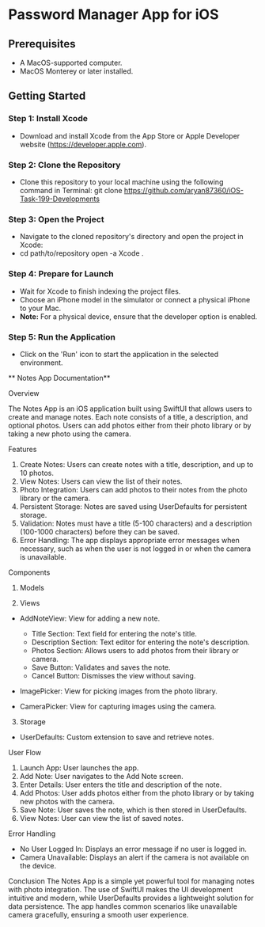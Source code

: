 # Password Manager App for iOS

## Prerequisites
- A MacOS-supported computer.
- MacOS Monterey or later installed.

## Getting Started

### Step 1: Install Xcode
- Download and install Xcode from the App Store or Apple Developer website (https://developer.apple.com).

### Step 2: Clone the Repository
- Clone this repository to your local machine using the following command in Terminal:
git clone https://github.com/aryan87360/iOS-Task-199-Developments

### Step 3: Open the Project
- Navigate to the cloned repository's directory and open the project in Xcode:
- cd path/to/repository open -a Xcode .

### Step 4: Prepare for Launch
- Wait for Xcode to finish indexing the project files.
- Choose an iPhone model in the simulator or connect a physical iPhone to your Mac.
- **Note:** For a physical device, ensure that the developer option is enabled.

### Step 5: Run the Application
- Click on the 'Run' icon to start the application in the selected environment.


**
Notes App Documentation**

Overview

The Notes App is an iOS application built using SwiftUI that allows users to create and manage notes. Each note consists of a title, a description, and optional photos. Users can add photos either from their photo library or by taking a new photo using the camera.

Features

1. Create Notes: Users can create notes with a title, description, and up to 10 photos.
2. View Notes: Users can view the list of their notes.
3. Photo Integration: Users can add photos to their notes from the photo library or the camera.
4. Persistent Storage: Notes are saved using UserDefaults for persistent storage.
5. Validation: Notes must have a title (5-100 characters) and a description (100-1000 characters) before they can be saved.
6. Error Handling: The app displays appropriate error messages when necessary, such as when the user is not logged in or when the camera is unavailable.

Components

1. Models

2. Views

* AddNoteView: View for adding a new note.
    * Title Section: Text field for entering the note's title.
    * Description Section: Text editor for entering the note's description.
    * Photos Section: Allows users to add photos from their library or camera.
    * Save Button: Validates and saves the note.
    * Cancel Button: Dismisses the view without saving.

* ImagePicker: View for picking images from the photo library.
* CameraPicker: View for capturing images using the camera.

3. Storage

* UserDefaults: Custom extension to save and retrieve notes.

User Flow

1. Launch App: User launches the app.
2. Add Note: User navigates to the Add Note screen.
3. Enter Details: User enters the title and description of the note.
4. Add Photos: User adds photos either from the photo library or by taking new photos with the camera.
5. Save Note: User saves the note, which is then stored in UserDefaults.
6. View Notes: User can view the list of saved notes.

Error Handling

* No User Logged In: Displays an error message if no user is logged in.
* Camera Unavailable: Displays an alert if the camera is not available on the device.

Conclusion
The Notes App is a simple yet powerful tool for managing notes with photo integration. The use of SwiftUI makes the UI development intuitive and modern, while UserDefaults provides a lightweight solution for data persistence. The app handles common scenarios like unavailable camera gracefully, ensuring a smooth user experience.
